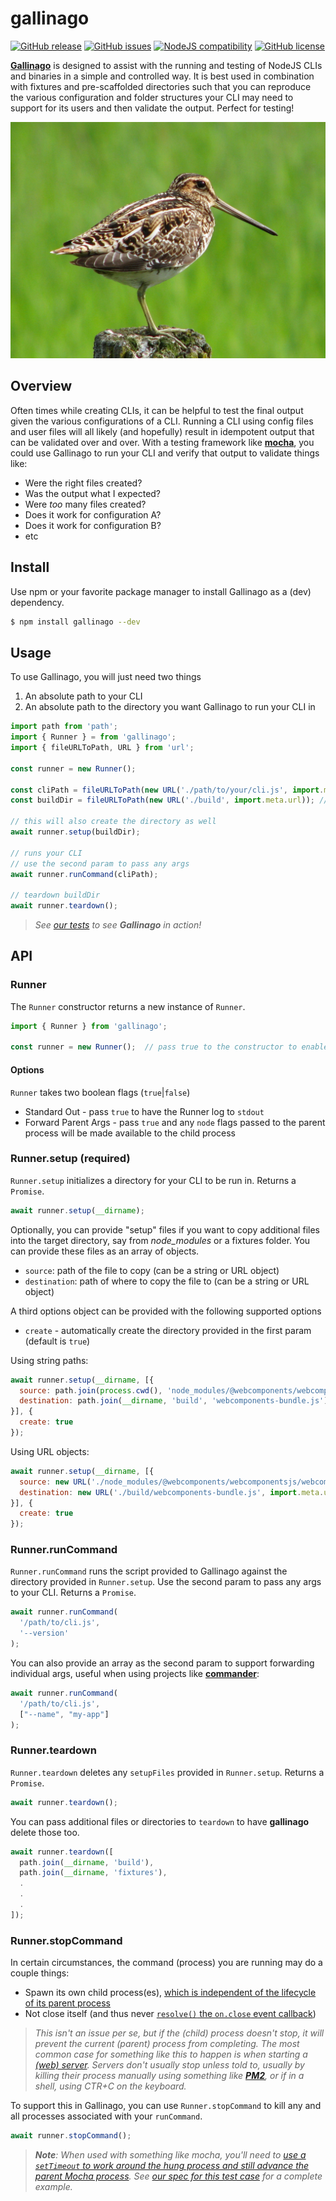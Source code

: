 # gallinago

[![GitHub release](https://img.shields.io/github/tag/thescientist13/gallinago.svg)](https://github.com/thescientist13/gallinago/tags)
[![GitHub issues](https://img.shields.io/github/issues-pr-raw/thescientist13/gallinago.svg)](https://github.com/thescientist13/gallinago/issues)
[![NodeJS compatibility](https://img.shields.io/node/v/gallinago.svg)](https://nodejs.org/en/about/previous-releases)
[![GitHub license](https://img.shields.io/badge/license-MIT-blue.svg)](https://raw.githubusercontent.com/thescientist13/gallinago/master/LICENSE.md)

[**Gallinago**](https://en.wikipedia.org/wiki/Snipe) is designed to assist with the running and testing of NodeJS CLIs and binaries in a simple and controlled way.  It is best used in combination with fixtures and pre-scaffolded directories such that you can reproduce the various configuration and folder structures your CLI may need to support for its users and then validate the output.  Perfect for testing!

![gallinago](./.github/assets/gallinago.jpg)

## Overview

Often times while creating CLIs, it can be helpful to test the final output given the various configurations of a CLI.  Running a CLI using config files and user files will all likely (and hopefully) result in idempotent output that can be validated over and over.  With a testing framework like [**mocha**](https://mochajs.org/), you could use Gallinago to run your CLI and verify that output to validate things like:
- Were the right files created?
- Was the output what I expected?
- Were _too_ many files created?
- Does it work for configuration A?
- Does it work for configuration B?
- etc

## Install

Use npm or your favorite package manager to install Gallinago as a (dev) dependency.
```sh
$ npm install gallinago --dev
```

## Usage

To use Gallinago, you will just need two things
1. An absolute path to your CLI
1. An absolute path to the directory you want Gallinago to run your CLI in

```js
import path from 'path';
import { Runner } = from 'gallinago';
import { fileURLToPath, URL } from 'url';

const runner = new Runner();

const cliPath = fileURLToPath(new URL('./path/to/your/cli.js', import.meta.url)); // required
const buildDir = fileURLToPath(new URL('./build', import.meta.url)); // required

// this will also create the directory as well
await runner.setup(buildDir);

// runs your CLI
// use the second param to pass any args
await runner.runCommand(cliPath);

// teardown buildDir
await runner.teardown();
```

> _See [our tests](https://github.com/thescientist13/gallinago/blob/master/test/cases/runner-cli/runner.cli.spec.js) to see **Gallinago** in action!_

## API

### Runner

The `Runner` constructor returns a new instance of `Runner`.

```js
import { Runner } from 'gallinago';

const runner = new Runner();  // pass true to the constructor to enable stdout
```

#### Options

`Runner` takes two boolean flags (`true`|`false`)
- Standard Out - pass `true` to have the Runner log to `stdout`
- Forward Parent Args - pass `true` and any `node` flags passed to the parent process will be made available to the child process

### Runner.setup (required)

`Runner.setup` initializes a directory for your CLI to be run in.  Returns a `Promise`.

```js
await runner.setup(__dirname);
```

Optionally, you can provide "setup" files if you want to copy additional files into the target directory, say from _node_modules_ or a fixtures folder.  You can provide these files as an array of objects.

- `source`: path of the file to copy (can be a string or URL object)
- `destination`: path of where to copy the file to (can be a string or URL object)

A third options object can be provided with the following supported options

- `create` - automatically create the directory provided in the first param (default is `true`)

Using string paths:

```js
await runner.setup(__dirname, [{
  source: path.join(process.cwd(), 'node_modules/@webcomponents/webcomponentsjs/webcomponents-bundle.js'),
  destination: path.join(__dirname, 'build', 'webcomponents-bundle.js')
}], {
  create: true
});
```

Using URL objects:

```js
await runner.setup(__dirname, [{
  source: new URL('./node_modules/@webcomponents/webcomponentsjs/webcomponents-bundle.js', import.meta.url),
  destination: new URL('./build/webcomponents-bundle.js', import.meta.url)
}], {
  create: true
});
```

### Runner.runCommand

`Runner.runCommand` runs the script provided to Gallinago against the directory provided in `Runner.setup`.  Use the second param to pass any args to your CLI.  Returns a `Promise`.

```js
await runner.runCommand(
  '/path/to/cli.js',
  '--version'
);
```

You can also provide an array as the second param to support forwarding individual args, useful when using projects like [**commander**](https://www.npmjs.com/package/commander):

```js
await runner.runCommand(
  '/path/to/cli.js',
  ["--name", "my-app"]
);
```

### Runner.teardown

`Runner.teardown` deletes any `setupFiles` provided in `Runner.setup`.  Returns a `Promise`.

```js
await runner.teardown();
```

You can pass additional files or directories to `teardown` to have **gallinago** delete those too.

```js
await runner.teardown([
  path.join(__dirname, 'build'),
  path.join(__dirname, 'fixtures'),
  .
  .
  .
]);
```

### Runner.stopCommand

In certain circumstances, the command (process) you are running may do a couple things:
- Spawn its own child process(es), [which is independent of the lifecycle of its parent process](https://azimi.me/2014/12/31/kill-child_process-node-js.html)
- Not close itself (and thus never [`resolve()` the `on.close` event callback](https://github.com/thescientist13/gallinago/blob/0.3.0/src/lib/runner.js#L67))

> _This isn't an issue per se, but if the (child) process doesn't stop, it will prevent the current (parent) process from completing.  The most common case for something like this to happen is when starting a [(web) server](https://koajs.com/).  Servers don't usually stop unless told to, usually by killing their process manually using something like [**PM2**](https://pm2.keymetrics.io/), or if in a shell, using CTR+C on the keyboard._

To support this in Gallinago, you can use `Runner.stopCommand` to kill any and all processes associated with your `runCommand`.

```js
await runner.stopCommand();
```

> _**Note**: When used with something like mocha, you'll need to [use a `setTimeout` to work around the hung process and still advance the parent Mocha process](https://stackoverflow.com/a/24862303/417806).  See [our spec for this test case](https://github.com/thescientist13/gallinago/blob/master/test/cases/runner-cli-stop/runner.cli-stop.spec.js) for a complete example._
